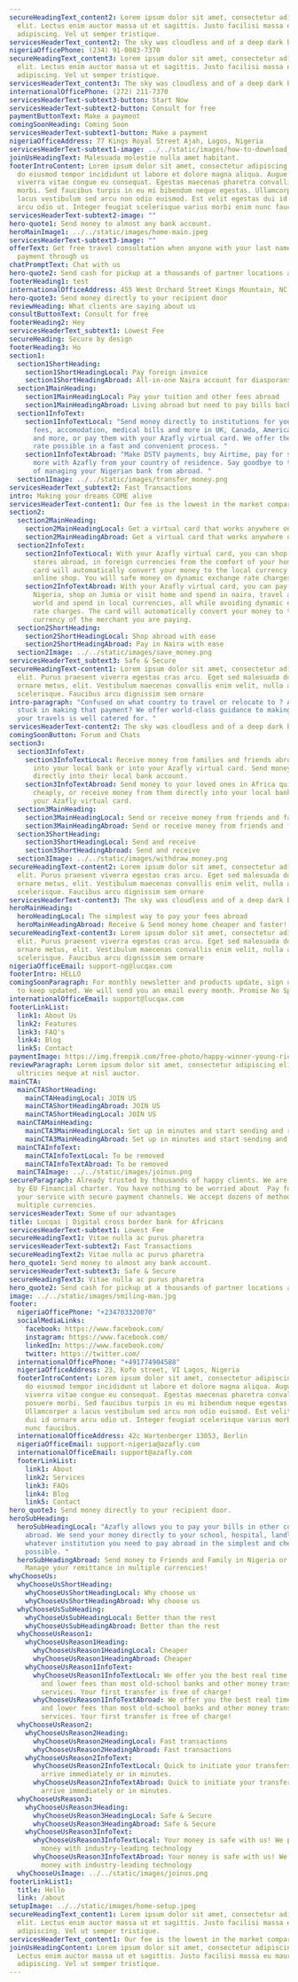 ```yaml
---
secureHeadingText_content2: Lorem ipsum dolor sit amet, consectetur adipiscing
  elit. Lectus enim auctor massa ut et sagittis. Justo facilisi massa eu mauris
  adipiscing. Vel ut semper tristique.
servicesHeaderText_content2: The sky was cloudless and of a deep dark blue spectacle before.
nigeriaOfficePhone: (234) 91-0083-7370
secureHeadingText_content3: Lorem ipsum dolor sit amet, consectetur adipiscing
  elit. Lectus enim auctor massa ut et sagittis. Justo facilisi massa eu mauris
  adipiscing. Vel ut semper tristique.
servicesHeaderText_content3: The sky was cloudless and of a deep dark blue spectacle before.
internationalOfficePhone: (272) 211-7370
servicesHeaderText-subtext3-button: Start Now
servicesHeaderText-subtext2-button: Consult for free
paymentButtonText: Make a payment
comingSoonHeading: Coming Soon
servicesHeaderText-subtext1-button: Make a payment
nigeriaOfficeAddress: 77 Kings Royal Street Ajah, Lagos, Nigeria
servicesHeaderText-subtext1-image: ../../static/images/how-to-download_youtube-videos_thumb1200_4-3.jpg
joinUsHeadingText: Malesuada molestie nulla amet habitant.
footerIntroContent: Lorem ipsum dolor sit amet, consectetur adipiscing elit, sed
  do eiusmod tempor incididunt ut labore et dolore magna aliqua. Augue lacus
  viverra vitae congue eu consequat. Egestas maecenas pharetra convallis posuere
  morbi. Sed faucibus turpis in eu mi bibendum neque egestas. Ullamcorper a
  lacus vestibulum sed arcu non odio euismod. Est velit egestas dui id ornare
  arcu odio ut. Integer feugiat scelerisque varius morbi enim nunc faucibus.
servicesHeaderText-subtext2-image: ""
hero-quote1: Send money to almost any bank account.
heroMainImage1: ../../static/images/home-main.jpeg
servicesHeaderText-subtext3-image: ""
offerText: Get free travel consultation when anyone with your last name makes a
  payment through us
chatPromptText: Chat with us
hero-quote2: Send cash for pickup at a thousands of partner locations around the world
footerHeading1: test
internationalOfficeAddress: 455 West Orchard Street Kings Mountain, NC, 28097
hero-quote3: Send money directly to your recipient door
reviewHeading: What clients are saying about us
consultButtonText: Consult for free
footerHeading2: Hey
servicesHeaderText_subtext1: Lowest Fee
secureHeading: Secure by design
footerHeading3: Ho
section1:
  section1ShortHeading:
    section1ShortHeadingLocal: Pay foreign invoice
    section1ShortHeadingAbroad: All-in-one Naira account for diasporans
  section1MainHeading:
    section1MainHeadingLocal: Pay your tuition and other fees abroad
    section1MainHeadingAbroad: Living abroad but need to pay bills back home?
  section1InfoText:
    section1InfoTextLocal: "Send money directly to institutions for your school
      fees, accomodation, medical bills and more in UK, Canada, America, Europe
      and more, or pay them with your Azafly virtual card. We offer the best
      rate possible in a fast and convenient process. "
    section1InfoTextAbroad: "Make DSTV payments, buy Airtime, pay for services and
      more with Azafly from your country of residence. Say goodbye to the hassle
      of managing your Nigerian bank from abroad. "
  section1Image: ../../static/images/transfer_money.png
servicesHeaderText_subtext2: Fast Transactions
intro: Making your dreams COME alive
servicesHeaderText-content1: Our fee is the lowest in the market compared to any other
section2:
  section2MainHeading:
    section2MainHeadingLocal: Get a virtual card that works anywhere online!
    section2MainHeadingAbroad: Get a virtual card that works anywhere online!
  section2InfoText:
    section2InfoTextLocal: With your Azafly virtual card, you can shop on online
      stores abroad, in foreign currencies from the comfort of your home. The
      card will automatically convert your money to the local currency of the
      online shop. You will safe money on dynamic exchange rate charges!
    section2InfoTextAbroad: With your Azafly virtual card, you can pay bills in
      Nigeria, shop on Jumia or visit home and spend in naira, travel around the
      world and spend in local currencies, all while avoiding dynamic exchange
      rate charges. The card will automatically convert your money to the local
      currency of the merchant you are paying.
  section2ShortHeading:
    section2ShortHeadingLocal: Shop abroad with ease
    section2ShortHeadingAbroad: Pay in Naira with ease
  section2Image: ../../static/images/save_money.png
servicesHeaderText_subtext3: Safe & Secure
secureHeadingText-content1: Lorem ipsum dolor sit amet, consectetur adipiscing
  elit. Purus praesent viverra egestas cras arcu. Eget sed malesuada dolor
  ornare metus, elit. Vestibulum maecenas convallis enim velit, nulla amet
  scelerisque. Faucibus arcu dignissim sem ornare
intro-paragraph: "Confused on what country to travel or relocate to ? Are you
  stuck in making that payment? We offer world-class guidance to making sure
  your travels is well catered for. "
servicesHeaderText-content2: The sky was cloudless and of a deep dark blue spectacle before.
comingSoonButton: Forum and Chats
section3:
  section3InfoText:
    section3InfoTextLocal: Receive money from families and friends abroad directly
      into your local bank or into your Azafly virtual card. Send money to them
      directly into their local bank account.
    section3InfoTextAbroad: Send money to your loved ones in Africa quickly and
      cheaply, or receive money from them directly into your local bank or into
      your Azafly virtual card.
  section3MainHeading:
    section3MainHeadingLocal: Send or receive money from friends and family abroad
    section3MainHeadingAbroad: Send or receive money from friends and family abroad
  section3ShortHeading:
    section3ShortHeadingLocal: Send and receive
    section3ShortHeadingAbroad: Send and receive
  section3Image: ../../static/images/withdraw_money.png
secureHeadingText-content2: Lorem ipsum dolor sit amet, consectetur adipiscing
  elit. Purus praesent viverra egestas cras arcu. Eget sed malesuada dolor
  ornare metus, elit. Vestibulum maecenas convallis enim velit, nulla amet
  scelerisque. Faucibus arcu dignissim sem ornare
servicesHeaderText-content3: The sky was cloudless and of a deep dark blue spectacle before.
heroMainHeading:
  heroHeadingLocal: The simplest way to pay your fees abroad
  heroMainHeadingAbroad: Receive & Send money home cheaper and faster!
secureHeadingText-content3: Lorem ipsum dolor sit amet, consectetur adipiscing
  elit. Purus praesent viverra egestas cras arcu. Eget sed malesuada dolor
  ornare metus, elit. Vestibulum maecenas convallis enim velit, nulla amet
  scelerisque. Faucibus arcu dignissim sem ornare
nigeriaOfficeEmail: support-ng@lucqax.com
footerIntro: HELLO
comingSoonParagraph: For monthly newsletter and products update, sign up below
  to keep updated. We will send you an email every month. Promise No Spam.
internationalOfficeEmail: support@lucqax.com
footerLinkList:
  link1: About Us
  link2: Features
  link3: FAQ's
  link4: Blog
  link5: Contact
paymentImage: https://img.freepik.com/free-photo/happy-winner-young-rich-african-american-man-casual-t-shirt-holding-money_255757-5489.jpg?size=626&ext=jpg
reviewParagraph: Lorem ipsum dolor sit amet, consectetur adipiscing elit. Sed
  ultricies neque at nisl auctor.
mainCTA:
  mainCTAShortHeading:
    mainCTAHeadingLocal: JOIN US
    mainCTAShortHeadingAbroad: JOIN US
    mainCTAShortHeadingLocal: JOIN US
  mainCTAMainHeading:
    mainCTA3MainHeadingLocal: Set up in minutes and start sending and receiving money globally.
    mainCTA3MainHeadingAbroad: Set up in minutes and start sending and receiving money globally.
  mainCTAInfoText:
    mainCTAInfoTextLocal: To be removed
    mainCTAInfoTextAbroad: To be removed
  mainCTAImage: ../../static/images/joinus.png
secureParagraph: Already trusted by thousands of happy clients. We are protected
  by EU Financial charter. You have nothing to be worried about  Pay for all
  your service with secure payment channels. We accept dozens of methods across
  multiple currencies.
servicesHeaderText: Some of our advantages
title: Lucqas | Digital cross border bank for Africans
servicesHeaderText-subtext1: Lowest Fee
secureHeadingText1: Vitae nulla ac purus pharetra
servicesHeaderText-subtext2: Fast Transactions
secureHeadingText2: Vitae nulla ac purus pharetra
hero_quote1: Send money to almost any bank account.
servicesHeaderText-subtext3: Safe & Secure
secureHeadingText3: Vitae nulla ac purus pharetra
hero_quote2: Send cash for pickup at a thousands of partner locations around the world.
image: ../../static/images/smiling-man.jpg
footer:
  nigeriaOfficePhone: "+234703320070"
  socialMediaLinks:
    facebook: https://www.facebook.com/
    instagram: https://www.facebook.com/
    linkedIn: https://www.facebook.com/
    twitter: https://twitter.com/
  internationalOfficePhone: "+491774904588"
  nigeriaOfficeAddress: 23, Kofo street, VI Lagos, Nigeria
  footerIntroContent: Lorem ipsum dolor sit amet, consectetur adipiscing elit, sed
    do eiusmod tempor incididunt ut labore et dolore magna aliqua. Augue lacus
    viverra vitae congue eu consequat. Egestas maecenas pharetra convallis
    posuere morbi. Sed faucibus turpis in eu mi bibendum neque egestas.
    Ullamcorper a lacus vestibulum sed arcu non odio euismod. Est velit egestas
    dui id ornare arcu odio ut. Integer feugiat scelerisque varius morbi enim
    nunc faucibus.
  internationalOfficeAddress: 42c Wartenberger 13053, Berlin
  nigeriaOfficeEmail: support-nigeria@azafly.com
  internationalOfficeEmail: support@azafly.com
  footerLinkList:
    link1: About
    link2: Services
    link3: FAQs
    link4: Blog
    link5: Contact
hero_quote3: Send money directly to your recipient door.
heroSubHeading:
  heroSubHeadingLocal: "Azafly allows you to pay your bills in other countries
    abroad. We send your money directly to your school, hospital, landlord or
    whatever institution you need to pay abroad in the simplest and cheapest way
    possible. "
  heroSubHeadingAbroad: Send money to Friends and Family in Nigeria or receive.
    Manage your remittance in multiple currencies!
whyChooseUs:
  whyChooseUsShortHeading:
    whyChooseUsShortHeadingLocal: Why choose us
    whyChooseUsShortHeadingAbroad: Why choose us
  whyChooseUsSubHeading:
    whyChooseUsSubHeadingLocal: Better than the rest
    whyChooseUsSubHeadingAbroad: Better than the rest
  whyChooseUsReason1:
    whyChooseUsReason1Heading:
      whyChooseUsReason1HeadingLocal: Cheaper
      whyChooseUsReason1HeadingAbroad: Cheaper
    whyChooseUsReason1InfoText:
      whyChooseUsReason1InfoTextLocal: We offer you the best real time exchange rates
        and lower fees than most old-school banks and other money transfer
        services. Your first transfer is free of charge!
      whyChooseUsReason1InfoTextAbroad: We offer you the best real time exchange rates
        and lower fees than most old-school banks and other money transfer
        services. Your first transfer is free of charge!
  whyChooseUsReason2:
    whyChooseUsReason2Heading:
      whyChooseUsReason2HeadingLocal: Fast transactions
      whyChooseUsReason2HeadingAbroad: Fast transactions
    whyChooseUsReason2InfoText:
      whyChooseUsReason2InfoTextLocal: Quick to initiate your transfers, payment
        arrive immediately or in minutes.
      whyChooseUsReason2InfoTextAbroad: Quick to initiate your transfers, payment
        arrive immediately or in minutes.
  whyChooseUsReason3:
    whyChooseUsReason3Heading:
      whyChooseUsReason3HeadingLocal: Safe & Secure
      whyChooseUsReason3HeadingAbroad: Safe & Secure
    whyChooseUsReason3InfoText:
      whyChooseUsReason3InfoTextLocal: Your money is safe with us! We protect your
        money with industry-leading technology
      whyChooseUsReason3InfoTextAbroad: Your money is safe with us! We protect your
        money with industry-leading technology
  whyChooseUsImage: ../../static/images/joinus.png
footerLinkList1:
  title: Hello
  link: /about
setupImage: ../../static/images/home-setup.jpeg
secureHeadingText_content1: Lorem ipsum dolor sit amet, consectetur adipiscing
  elit. Lectus enim auctor massa ut et sagittis. Justo facilisi massa eu mauris
  adipiscing. Vel ut semper tristique.
servicesHeaderText_content1: Our fee is the lowest in the market compared to any other
joinUsHeadingContent: Lorem ipsum dolor sit amet, consectetur adipiscing elit.
  Lectus enim auctor massa ut et sagittis. Justo facilisi massa eu mauris
  adipiscing. Vel ut semper tristique.
---
```

